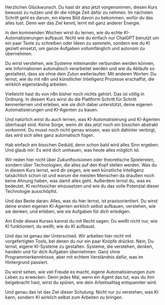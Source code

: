 Herzlichen Glückwunsch. Du hast dir also jetzt vorgenommen, diesen Kurs bewusst zu nutzen und dir die nötige Zeit dafür zu nehmen.
Im nächsten Schritt geht es darum, ein klares Bild davon zu bekommen, wofür du das alles tust.
Denn wer das Ziel kennt, lernt mit ganz anderer Energie.

In den kommenden Wochen wirst du lernen, wie du echte KI-Automatisierungen aufbaust.
Nicht wie du einfach nur ChatGPT benutzt um ein paar Texte zu schreiben oder Ideen zu sammeln, sondern wie du KI gezielt einsetzt, um ganze Aufgaben vollumfänglich und autonom zu übernehmen.

Du wirst verstehen, wie Systeme miteinander verbunden werden können, wie Informationen automatisch verarbeitet werden und wie du Abläufe so gestaltest, dass sie ohne dein Zutun weiterlaufen.
Mit anderen Worten: Du lernst, wie du mit n8n und künstlicher Intelligenz Prozesse erschaffst, die wirklich eigenständig arbeiten.

Vielleicht hast du von n8n bisher noch nichts gehört. Das ist völlig in Ordnung.
In diesem Kurs wirst du die Plattform Schritt für Schritt kennenlernen und erleben, wie sie dich dabei unterstützt, deine eigenen Automatisierungen und KI-Agenten zu bauen.

Und natürlich wirst du auch lernen, was KI-Automatisierung und KI-Agenten überhaupt sind.
Keine Sorge, wenn dir das jetzt noch ein bisschen abstrakt vorkommt. Du musst noch nicht genau wissen, was sich dahinter verbirgt, das wird sich alles ganz automatisch fügen.

Hab einfach ein bisschen Geduld, denn schon bald wird alles Sinn ergeben.
Und glaub mir: Es wird dich umhauen, was heute alles möglich ist.

Wir reden hier nicht über Zukunftsvisionen oder theoretische Spielereien, sondern über Technologien, die alles auf den Kopf stellen werden.
Was du in diesem Kurs lernst, wird dir zeigen, wie weit künstliche Intelligenz tatsächlich schon ist und warum die meisten Menschen da draußen noch keine Ahnung haben, was damit alles geht.
Außerdem lernst du, was es bedeutet, KI rechtssicher einzusetzen und wie du das volle Potenzial dieser Technologie ausschöpfst.

Und das Beste daran: Alles, was du hier lernst, ist praxisorientiert.
Du wirst deine ersten eigenen KI-Agenten wirklich selbst aufbauen, verstehen, wie sie denken, und erleben, wie sie Aufgaben für dich erledigen.

Am Ende dieses Kurses kannst du mit Recht sagen:
Du weißt nicht nur, wie KI funktioniert,
du weißt, wie du KI aufbaust.

Und das ist genau der Unterschied.
Wir arbeiten hier nicht mit vorgefertigten Tools, bei denen du nur ein paar Knöpfe drückst.
Nein, Du lernst, eigene KI-Systeme zu gestalten. Systeme, die verstehen, denken, handeln und für dich Aufgaben übernehmen.
Ganz ohne Programmierkenntnisse, aber mit echtem Verständnis dafür, was im Hintergrund passiert.

Du wirst sehen, wie viel Freude es macht, eigene Automatisierungen zum Leben zu erwecken.
Denn jedes Mal, wenn ein Agent das tut, was du ihm beigebracht hast, wirst du spüren, wie dein Arbeitsalltag entspannter wird.

Und genau das ist das Ziel dieser Schulung. Nicht nur zu verstehen, was KI kann, sondern KI wirklich selbst zum Arbeiten zu bringen.

